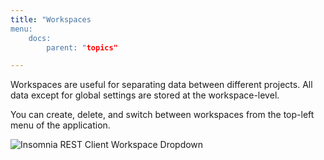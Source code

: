 ```yaml
---
title: "Workspaces
menu:
    docs:
        parent: "topics"

---
```


Workspaces are useful for separating data between different projects. All data except for global
settings are stored at the workspace-level.

You can create, delete, and switch between workspaces from the top-left menu of the application.

![Insomnia REST Client Workspace Dropdown](/images/workspace-dropdown.png)